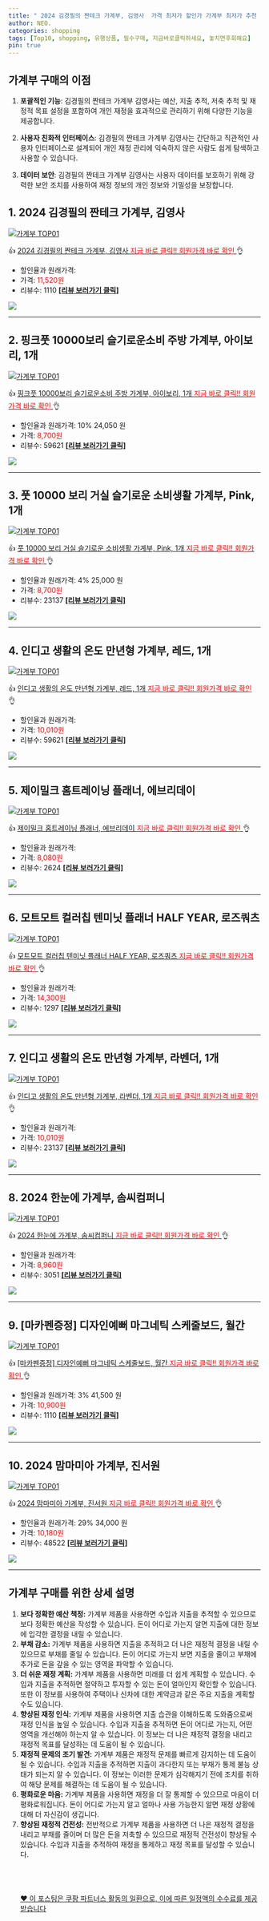 ```yaml
---
title: " 2024 김경필의 짠테크 가계부, 김영사  가격 최저가 할인가 가계부 최저가 추천 제품 비교"
author: NEO.
categories: shopping
tags: [Top10, shopping, 유행상품, 필수구매, 지금바로클릭하세요, 놓치면후회해요]
pin: true
---
```

## 가계부 구매의 이점
1. **포괄적인 기능**: 김경필의 짠테크 가계부 김영사는 예산, 지출 추적, 저축 추적 및 재정적 목표 설정을 포함하여 개인 재정을 효과적으로 관리하기 위해 다양한 기능을 제공합니다.


2. **사용자 친화적 인터페이스**: 김경필의 짠테크 가계부 김영사는 간단하고 직관적인 사용자 인터페이스로 설계되어 개인 재정 관리에 익숙하지 않은 사람도 쉽게 탐색하고 사용할 수 있습니다.


3. **데이터 보안**: 김경필의 짠테크 가계부 김영사는 사용자 데이터를 보호하기 위해 강력한 보안 조치를 사용하여 재정 정보의 개인 정보와 기밀성을 보장합니다.

   

## 1.  2024 김경필의 짠테크 가계부, 김영사 

[![가계부 TOP01](https://thumbnail7.coupangcdn.com/thumbnails/remote/490x490ex/image/retail/images/2023/10/23/15/1/1b604db7-f6bb-4a47-a299-f16dece7d805.jpg)](https://link.coupang.com/re/AFFSDP?lptag=AF3617701&subid=GithubCoopas&pageKey=7665191475&traceid=V0-153&itemId=20431882322&vendorItemId=87540289814)


👍 [ 2024 김경필의 짠테크 가계부, 김영사  <font color=red> 지금 바로 클릭!! 회원가격 바로 확인 </font> ](https://link.coupang.com/re/AFFSDP?lptag=AF3617701&subid=GithubCoopas&pageKey=7665191475&traceid=V0-153&itemId=20431882322&vendorItemId=87540289814) 👌 


- 할인율과 원래가격: 
- 가격: <span style='color:red'>11,520원</span>
- 리뷰수: 1110  [**[리뷰 보러가기 클릭]**](https://link.coupang.com/re/AFFSDP?lptag=AF3617701&subid=GithubCoopas&pageKey=7665191475&traceid=V0-153&itemId=20431882322&vendorItemId=87540289814)

[![](/discount_price.png)](https://link.coupang.com/re/AFFSDP?lptag=AF3617701&subid=GithubCoopas&pageKey=7665191475&traceid=V0-153&itemId=20431882322&vendorItemId=87540289814)

---


   

## 2.  핑크풋 10000보리 슬기로운소비 주방 가계부, 아이보리, 1개 

[![가계부 TOP01](https://thumbnail10.coupangcdn.com/thumbnails/remote/490x490ex/image/retail/images/2390996325938344-f0b2cc69-137c-4c99-aa8e-42bb5def8ecb.jpg)](https://link.coupang.com/re/AFFSDP?lptag=AF3617701&subid=GithubCoopas&pageKey=6544948850&traceid=V0-153&itemId=18874268388&vendorItemId=81830121276)


👍 [ 핑크풋 10000보리 슬기로운소비 주방 가계부, 아이보리, 1개  <font color=red> 지금 바로 클릭!! 회원가격 바로 확인 </font> ](https://link.coupang.com/re/AFFSDP?lptag=AF3617701&subid=GithubCoopas&pageKey=6544948850&traceid=V0-153&itemId=18874268388&vendorItemId=81830121276) 👌 


- 할인율과 원래가격: 10%  24,050   원
- 가격: <span style='color:red'>8,700원</span>
- 리뷰수: 59621  [**[리뷰 보러가기 클릭]**](https://link.coupang.com/re/AFFSDP?lptag=AF3617701&subid=GithubCoopas&pageKey=6544948850&traceid=V0-153&itemId=18874268388&vendorItemId=81830121276)

[![](/discount_price.png)](https://link.coupang.com/re/AFFSDP?lptag=AF3617701&subid=GithubCoopas&pageKey=6544948850&traceid=V0-153&itemId=18874268388&vendorItemId=81830121276)

---


   

## 3.  풋 10000 보리 거실 슬기로운 소비생활 가계부, Pink, 1개 

[![가계부 TOP01](https://thumbnail7.coupangcdn.com/thumbnails/remote/490x490ex/image/retail/images/2390948448833458-603acf98-0b8f-441b-ac01-1c2aa8c5b3c6.jpg)](https://link.coupang.com/re/AFFSDP?lptag=AF3617701&subid=GithubCoopas&pageKey=6544948850&traceid=V0-153&itemId=15279407836&vendorItemId=81823220680)


👍 [ 풋 10000 보리 거실 슬기로운 소비생활 가계부, Pink, 1개  <font color=red> 지금 바로 클릭!! 회원가격 바로 확인 </font> ](https://link.coupang.com/re/AFFSDP?lptag=AF3617701&subid=GithubCoopas&pageKey=6544948850&traceid=V0-153&itemId=15279407836&vendorItemId=81823220680) 👌 


- 할인율과 원래가격: 4%  25,000   원
- 가격: <span style='color:red'>8,700원</span>
- 리뷰수: 23137  [**[리뷰 보러가기 클릭]**](https://link.coupang.com/re/AFFSDP?lptag=AF3617701&subid=GithubCoopas&pageKey=6544948850&traceid=V0-153&itemId=15279407836&vendorItemId=81823220680)

[![](/discount_price.png)](https://link.coupang.com/re/AFFSDP?lptag=AF3617701&subid=GithubCoopas&pageKey=6544948850&traceid=V0-153&itemId=15279407836&vendorItemId=81823220680)

---


   

## 4.  인디고 생활의 온도 만년형 가계부, 레드, 1개 

[![가계부 TOP01](https://thumbnail8.coupangcdn.com/thumbnails/remote/490x490ex/image/retail/images/2020/01/20/9/6/fd5c0d7c-0937-42ba-b08e-77d28fe53cbd.jpg)](https://link.coupang.com/re/AFFSDP?lptag=AF3617701&subid=GithubCoopas&pageKey=1198912576&traceid=V0-153&itemId=2183242507&vendorItemId=70181277692)


👍 [ 인디고 생활의 온도 만년형 가계부, 레드, 1개  <font color=red> 지금 바로 클릭!! 회원가격 바로 확인 </font> ](https://link.coupang.com/re/AFFSDP?lptag=AF3617701&subid=GithubCoopas&pageKey=1198912576&traceid=V0-153&itemId=2183242507&vendorItemId=70181277692) 👌 


- 할인율과 원래가격: 
- 가격: <span style='color:red'>10,010원</span>
- 리뷰수: 59621  [**[리뷰 보러가기 클릭]**](https://link.coupang.com/re/AFFSDP?lptag=AF3617701&subid=GithubCoopas&pageKey=1198912576&traceid=V0-153&itemId=2183242507&vendorItemId=70181277692)

[![](/discount_price.png)](https://link.coupang.com/re/AFFSDP?lptag=AF3617701&subid=GithubCoopas&pageKey=1198912576&traceid=V0-153&itemId=2183242507&vendorItemId=70181277692)

---


   

## 5.  제이밀크 홈트레이닝 플래너, 에브리데이 

[![가계부 TOP01](https://thumbnail8.coupangcdn.com/thumbnails/remote/490x490ex/image/retail/images/2021/03/23/18/0/945b4420-5fab-4d78-bec2-a2ddc328e70e.jpg)](https://link.coupang.com/re/AFFSDP?lptag=AF3617701&subid=GithubCoopas&pageKey=5228077286&traceid=V0-153&itemId=7351662031&vendorItemId=74642851030)


👍 [ 제이밀크 홈트레이닝 플래너, 에브리데이  <font color=red> 지금 바로 클릭!! 회원가격 바로 확인 </font> ](https://link.coupang.com/re/AFFSDP?lptag=AF3617701&subid=GithubCoopas&pageKey=5228077286&traceid=V0-153&itemId=7351662031&vendorItemId=74642851030) 👌 


- 할인율과 원래가격: 
- 가격: <span style='color:red'>8,080원</span>
- 리뷰수: 2624  [**[리뷰 보러가기 클릭]**](https://link.coupang.com/re/AFFSDP?lptag=AF3617701&subid=GithubCoopas&pageKey=5228077286&traceid=V0-153&itemId=7351662031&vendorItemId=74642851030)

[![](/discount_price.png)](https://link.coupang.com/re/AFFSDP?lptag=AF3617701&subid=GithubCoopas&pageKey=5228077286&traceid=V0-153&itemId=7351662031&vendorItemId=74642851030)

---


   

## 6.  모트모트 컬러칩 텐미닛 플래너 HALF YEAR, 로즈쿼츠 

[![가계부 TOP01](https://thumbnail9.coupangcdn.com/thumbnails/remote/490x490ex/image/retail/images/2020/02/25/9/2/78e1f257-9e39-45f6-9e3b-36287d88a418.jpg)](https://link.coupang.com/re/AFFSDP?lptag=AF3617701&subid=GithubCoopas&pageKey=1290984300&traceid=V0-153&itemId=2302117608&vendorItemId=70299022184)


👍 [ 모트모트 컬러칩 텐미닛 플래너 HALF YEAR, 로즈쿼츠  <font color=red> 지금 바로 클릭!! 회원가격 바로 확인 </font> ](https://link.coupang.com/re/AFFSDP?lptag=AF3617701&subid=GithubCoopas&pageKey=1290984300&traceid=V0-153&itemId=2302117608&vendorItemId=70299022184) 👌 


- 할인율과 원래가격: 
- 가격: <span style='color:red'>14,300원</span>
- 리뷰수: 1297  [**[리뷰 보러가기 클릭]**](https://link.coupang.com/re/AFFSDP?lptag=AF3617701&subid=GithubCoopas&pageKey=1290984300&traceid=V0-153&itemId=2302117608&vendorItemId=70299022184)

[![](/discount_price.png)](https://link.coupang.com/re/AFFSDP?lptag=AF3617701&subid=GithubCoopas&pageKey=1290984300&traceid=V0-153&itemId=2302117608&vendorItemId=70299022184)

---


   

## 7.  인디고 생활의 온도 만년형 가계부, 라벤더, 1개 

[![가계부 TOP01](https://thumbnail10.coupangcdn.com/thumbnails/remote/490x490ex/image/retail/images/2020/01/20/9/7/1372cd29-9807-4d7e-b996-8f93d6f05ecf.jpg)](https://link.coupang.com/re/AFFSDP?lptag=AF3617701&subid=GithubCoopas&pageKey=1198912576&traceid=V0-153&itemId=2183242505&vendorItemId=70181277677)


👍 [ 인디고 생활의 온도 만년형 가계부, 라벤더, 1개  <font color=red> 지금 바로 클릭!! 회원가격 바로 확인 </font> ](https://link.coupang.com/re/AFFSDP?lptag=AF3617701&subid=GithubCoopas&pageKey=1198912576&traceid=V0-153&itemId=2183242505&vendorItemId=70181277677) 👌 


- 할인율과 원래가격: 
- 가격: <span style='color:red'>10,010원</span>
- 리뷰수: 23137  [**[리뷰 보러가기 클릭]**](https://link.coupang.com/re/AFFSDP?lptag=AF3617701&subid=GithubCoopas&pageKey=1198912576&traceid=V0-153&itemId=2183242505&vendorItemId=70181277677)

[![](/discount_price.png)](https://link.coupang.com/re/AFFSDP?lptag=AF3617701&subid=GithubCoopas&pageKey=1198912576&traceid=V0-153&itemId=2183242505&vendorItemId=70181277677)

---


   

## 8.  2024 한눈에 가계부, 솜씨컴퍼니 

[![가계부 TOP01](https://thumbnail7.coupangcdn.com/thumbnails/remote/490x490ex/image/rs_quotation_api/5qle1lgy/f593628ab88240a8babcf225d6e26a18.jpg)](https://link.coupang.com/re/AFFSDP?lptag=AF3617701&subid=GithubCoopas&pageKey=7620773060&traceid=V0-153&itemId=20204240891&vendorItemId=87298818467)


👍 [ 2024 한눈에 가계부, 솜씨컴퍼니  <font color=red> 지금 바로 클릭!! 회원가격 바로 확인 </font> ](https://link.coupang.com/re/AFFSDP?lptag=AF3617701&subid=GithubCoopas&pageKey=7620773060&traceid=V0-153&itemId=20204240891&vendorItemId=87298818467) 👌 


- 할인율과 원래가격: 
- 가격: <span style='color:red'>8,960원</span>
- 리뷰수: 3051  [**[리뷰 보러가기 클릭]**](https://link.coupang.com/re/AFFSDP?lptag=AF3617701&subid=GithubCoopas&pageKey=7620773060&traceid=V0-153&itemId=20204240891&vendorItemId=87298818467)

[![](/discount_price.png)](https://link.coupang.com/re/AFFSDP?lptag=AF3617701&subid=GithubCoopas&pageKey=7620773060&traceid=V0-153&itemId=20204240891&vendorItemId=87298818467)

---


   

## 9.  [마카펜증정] 디자인예뻐 마그네틱 스케줄보드, 월간 

[![가계부 TOP01](https://thumbnail8.coupangcdn.com/thumbnails/remote/490x490ex/image/vendor_inventory/b5ad/a16f40512be01dd666e3227f1cf7e4c8d3c792de2c2f0ebd5029e1d3dcbe.jpg)](https://link.coupang.com/re/AFFSDP?lptag=AF3617701&subid=GithubCoopas&pageKey=2016278163&traceid=V0-153&itemId=3429782475&vendorItemId=71416303632)


👍 [ [마카펜증정] 디자인예뻐 마그네틱 스케줄보드, 월간  <font color=red> 지금 바로 클릭!! 회원가격 바로 확인 </font> ](https://link.coupang.com/re/AFFSDP?lptag=AF3617701&subid=GithubCoopas&pageKey=2016278163&traceid=V0-153&itemId=3429782475&vendorItemId=71416303632) 👌 


- 할인율과 원래가격: 3%  41,500   원
- 가격: <span style='color:red'>10,900원</span>
- 리뷰수: 1110  [**[리뷰 보러가기 클릭]**](https://link.coupang.com/re/AFFSDP?lptag=AF3617701&subid=GithubCoopas&pageKey=2016278163&traceid=V0-153&itemId=3429782475&vendorItemId=71416303632)

[![](/discount_price.png)](https://link.coupang.com/re/AFFSDP?lptag=AF3617701&subid=GithubCoopas&pageKey=2016278163&traceid=V0-153&itemId=3429782475&vendorItemId=71416303632)

---


   

## 10.  2024 맘마미아 가계부, 진서원 

[![가계부 TOP01](https://thumbnail8.coupangcdn.com/thumbnails/remote/490x490ex/image/retail-product-api/A00077021/207557138/224148494/main/8809479180150_L.jpg)](https://link.coupang.com/re/AFFSDP?lptag=AF3617701&subid=GithubCoopas&pageKey=7605273691&traceid=V0-153&itemId=20128637976&vendorItemId=87222782395)


👍 [ 2024 맘마미아 가계부, 진서원  <font color=red> 지금 바로 클릭!! 회원가격 바로 확인 </font> ](https://link.coupang.com/re/AFFSDP?lptag=AF3617701&subid=GithubCoopas&pageKey=7605273691&traceid=V0-153&itemId=20128637976&vendorItemId=87222782395) 👌 


- 할인율과 원래가격: 29%  34,000   원
- 가격: <span style='color:red'>10,180원</span>
- 리뷰수: 48522  [**[리뷰 보러가기 클릭]**](https://link.coupang.com/re/AFFSDP?lptag=AF3617701&subid=GithubCoopas&pageKey=7605273691&traceid=V0-153&itemId=20128637976&vendorItemId=87222782395)

[![](/discount_price.png)](https://link.coupang.com/re/AFFSDP?lptag=AF3617701&subid=GithubCoopas&pageKey=7605273691&traceid=V0-153&itemId=20128637976&vendorItemId=87222782395)

---
## 가계부 구매를 위한 상세 설명
1. **보다 정확한 예산 책정:** 가계부 제품을 사용하면 수입과 지출을 추적할 수 있으므로 보다 정확한 예산을 작성할 수 있습니다. 돈이 어디로 가는지 알면 지출에 대한 정보에 입각한 결정을 내릴 수 있습니다.
2. **부채 감소:** 가계부 제품을 사용하면 지출을 추적하고 더 나은 재정적 결정을 내릴 수 있으므로 부채를 줄일 수 있습니다. 돈이 어디로 가는지 보면 지출을 줄이고 부채에 추가로 돈을 갚을 수 있는 영역을 파악할 수 있습니다.
3. **더 쉬운 재정 계획:** 가계부 제품을 사용하면 미래를 더 쉽게 계획할 수 있습니다. 수입과 지출을 추적하면 절약하고 투자할 수 있는 돈이 얼마인지 확인할 수 있습니다. 또한 이 정보를 사용하여 주택이나 신차에 대한 계약금과 같은 주요 지출을 계획할 수도 있습니다.
4. **향상된 재정 인식:** 가계부 제품을 사용하면 지출 습관을 이해하도록 도와줌으로써 재정 인식을 높일 수 있습니다. 수입과 지출을 추적하면 돈이 어디로 가는지, 어떤 영역을 개선해야 하는지 알 수 있습니다. 이 정보는 더 나은 재정적 결정을 내리고 재정적 목표를 달성하는 데 도움이 될 수 있습니다.
5. **재정적 문제의 조기 발견:** 가계부 제품은 재정적 문제를 빠르게 감지하는 데 도움이 될 수 있습니다. 수입과 지출을 추적하면 지출이 과다한지 또는 부채가 통제 불능 상태가 되는지 알 수 있습니다. 이 정보는 이러한 문제가 심각해지기 전에 조치를 취하여 해당 문제를 해결하는 데 도움이 될 수 있습니다.
6. **평화로운 마음:** 가계부 제품을 사용하면 재정을 더 잘 통제할 수 있으므로 마음이 더 평화로워집니다. 돈이 어디로 가는지 알고 얼마나 사용 가능한지 알면 재정 상황에 대해 더 자신감이 생깁니다.
7. **향상된 재정적 건전성:** 전반적으로 가계부 제품을 사용하면 더 나은 재정적 결정을 내리고 부채를 줄이며 더 많은 돈을 저축할 수 있으므로 재정적 건전성이 향상될 수 있습니다. 수입과 지출을 추적하여 재정을 통제하고 재정 목표를 달성할 수 있습니다.<br><br><br><br><br> [ ❤  이 포스팅은 쿠팡 파트너스 활동의 일환으로, 이에 따른 일정액의 수수료를 제공받습니다](https://link.coupang.com/a/bcEFyh)